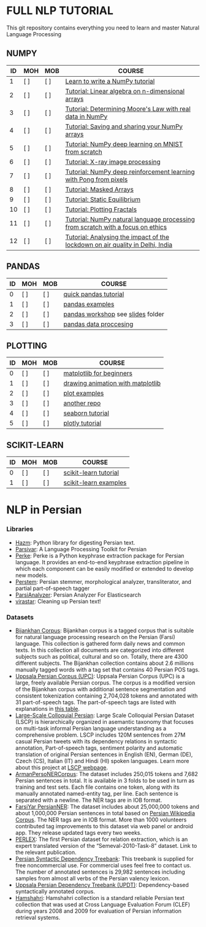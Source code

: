 # FULL NLP TUTORIAL

This git repository contains everything you need to learn and master Natural Language Processing


NUMPY
---------------------------------------
|ID | MOH | MOB | COURSE |
|--|--|--|--|
| 1 | [ ] |[ ] | [Learn to write a NumPy tutorial](https://github.com/numpy/numpy-tutorials/tree/main/content/tutorial-style-guide.md)|
| 2 | [ ] | [ ] | [Tutorial: Linear algebra on n-dimensional arrays](https://github.com/numpy/numpy-tutorials/tree/main/content/tutorial-svd.md)|
| 3 | [ ] | [ ] | [Tutorial: Determining Moore's Law with real data in NumPy](https://github.com/numpy/numpy-tutorials/tree/main/content/mooreslaw-tutorial.md)|
| 4 | [ ] | [ ] | [Tutorial: Saving and sharing your NumPy arrays](https://github.com/numpy/numpy-tutorials/tree/main/content/save-load-arrays.md)|
| 5 | [ ] | [ ] | [Tutorial: NumPy deep learning on MNIST from scratch](https://github.com/numpy/numpy-tutorials/tree/main/content/tutorial-deep-learning-on-mnist.md)|
| 6 | [ ] | [ ] | [Tutorial: X-ray image processing](https://github.com/numpy/numpy-tutorials/tree/main/content/tutorial-x-ray-image-processing.md)|
| 7 | [ ] | [ ] | [Tutorial: NumPy deep reinforcement learning with Pong from pixels](https://github.com/numpy/numpy-tutorials/tree/main/content/tutorial-deep-reinforcement-learning-with-pong-from-pixels.md)|
| 8 | [ ] | [ ] | [Tutorial: Masked Arrays](https://github.com/numpy/numpy-tutorials/tree/main/content/tutorial-ma.md)|
| 9 | [ ] | [ ] | [Tutorial: Static Equilibrium](https://github.com/numpy/numpy-tutorials/tree/main/content/tutorial-static_equilibrium.md)|
| 10 | [ ] | [ ] | [Tutorial: Plotting Fractals](https://github.com/numpy/numpy-tutorials/tree/main/content/tutorial-plotting-fractals.ipynb)
| 11 | [ ] | [ ] | [Tutorial: NumPy natural language processing from scratch with a focus on ethics](https://github.com/numpy/numpy-tutorials/tree/main/content/tutorial-nlp-from-scratch.md)|
| 12 | [ ] | [ ] | [Tutorial: Analysing the impact of the lockdown on air quality in Delhi, India](https://github.com/numpy/numpy-tutorials/tree/main/content/tutorial-air-quality-analysis.md)|

PANDAS
---
|ID | MOH | MOB | COURSE |
|--|--|--|--|
| 0 | [ ] | [ ] | [quick pandas tutorial](https://github.com/chiphuyen/just-pandas-things/blob/master/just-pandas-things.ipynb)|
| 1 | [ ] | [ ] | [pandas examples](https://github.com/codebasics/py/tree/master/pandas) 
| 2 | [ ] | [ ] | [pandas workshop](https://github.com/stefmolin/pandas-workshop/) see [slides](https://github.com/stefmolin/pandas-workshop/tree/main/slides) folder
| 3 | [ ] | [ ] | [pandas data proccesing](https://github.com/mebauer/data-analysis-using-python/blob/main/2-data-inspection-cleaning-wrangling.ipynb)


PLOTTING
---
|ID | MOH | MOB | COURSE |
|--|--|--|--|
| 0 | [ ] | [ ] | [matplotlib for beginners](https://github.com/rougier/matplotlib-tutorial)
| 1 | [ ] | [ ] | [drawing animation with matplotlib](https://www.geeksforgeeks.org/using-matplotlib-for-animations/)
| 2 | [ ] | [ ] | [plot examples](https://github.com/mebauer/data-analysis-using-python/blob/main/3-plotting-visualizations.ipynb)
| 3 | [ ] | [ ] | [another repo](https://github.com/stefmolin/pandas-workshop/blob/main/slides/3-data_visualization.ipynb)
| 4 | [ ] | [ ] | [seaborn tutorial](https://github.com/clair513/Seaborn-Tutorial) |
| 5 | [ ] | [ ] | [plotly tutorial](https://www.geeksforgeeks.org/python-plotly-tutorial/)

SCIKIT-LEARN
---
|ID | MOH | MOB | COURSE |
|--|--|--|--|
| 0 | [ ] |[ ]|[scikit-learn tutorial](https://github.com/justmarkham/scikit-learn-videos)|
| 1 | [ ] | [ ] | [scikit-learn examples](https://github.com/scikit-learn/scikit-learn/tree/main/examples)















# NLP in Persian

### Libraries
- [Hazm](https://github.com/sobhe/hazm): Python library for digesting Persian text.
- [Parsivar](https://github.com/ICTRC/Parsivar): A Language Processing Toolkit for Persian
- [Perke](https://github.com/AlirezaTheH/perke): Perke is a Python keyphrase extraction package for Persian language. It provides an end-to-end keyphrase extraction pipeline in which each component can be easily modified or extended to develop new models.
- [Perstem](https://github.com/jonsafari/perstem): Persian stemmer, morphological analyzer, transliterator, and partial part-of-speech tagger
- [ParsiAnalyzer](https://github.com/NarimanN2/ParsiAnalyzer): Persian Analyzer For Elasticsearch
- [virastar](https://github.com/aziz/virastar): Cleaning up Persian text!

### Datasets
- [Bijankhan Corpus](https://dbrg.ut.ac.ir/بیژن%E2%80%8Cخان/): Bijankhan corpus is a tagged corpus that is suitable for natural language processing research on the Persian (Farsi) language. This collection is gathered form daily news and common texts. In this collection all documents are categorized into different subjects such as political, cultural and so on. Totally, there are 4300 different subjects. The Bijankhan collection contains about 2.6 millions manually tagged words with a tag set that contains 40 Persian POS tags.
- [Uppsala Persian Corpus (UPC)](https://sites.google.com/site/mojganserajicom/home/upc): Uppsala Persian Corpus (UPC) is a large, freely available Persian corpus. The corpus is a modified version of the Bijankhan corpus with additional sentence segmentation and consistent tokenization containing 2,704,028 tokens and annotated with 31 part-of-speech tags. The part-of-speech tags are listed with explanations in [this table](https://sites.google.com/site/mojganserajicom/home/upc/Table_tag.pdf).
- [Large-Scale Colloquial Persian](http://hdl.handle.net/11234/1-3195): Large Scale Colloquial Persian Dataset (LSCP) is hierarchically organized in asemantic taxonomy that focuses on multi-task informal Persian language understanding as a comprehensive problem. LSCP includes 120M sentences from 27M casual Persian tweets with its dependency relations in syntactic annotation, Part-of-speech tags, sentiment polarity and automatic translation of original Persian sentences in English (EN), German (DE), Czech (CS), Italian (IT) and Hindi (HI) spoken languages. Learn more about this project at [LSCP webpage](https://iasbs.ac.ir/~ansari/lscp/).
- [ArmanPersoNERCorpus](https://github.com/HaniehP/PersianNER): The dataset includes 250,015 tokens and 7,682 Persian sentences in total. It is available in 3 folds to be used in turn as training and test sets. Each file contains one token, along with its manually annotated named-entity tag, per line. Each sentence is separated with a newline. The NER tags are in IOB format.
- [FarsiYar PersianNER](https://github.com/Text-Mining/Persian-NER): The dataset includes about 25,000,000 tokens and about 1,000,000 Persian sentences in total based on [Persian Wikipedia Corpus](https://github.com/Text-Mining/Persian-Wikipedia-Corpus). The NER tags are in IOB format. More than 1000 volunteers contributed tag improvements to this dataset via web panel or android app. They release updated tags every two weeks.
- [PERLEX](http://farsbase.net/PERLEX.html): The first Persian dataset for relation extraction, which is an expert translated version of the “Semeval-2010-Task-8” dataset. Link to the relevant publication.
- [Persian Syntactic Dependency Treebank](http://dadegan.ir/catalog/perdt): This treebank is supplied for free noncommercial use. For commercial uses feel free to contact us. The number of annotated sentences is 29,982 sentences including samples from almost all verbs of the Persian valency lexicon.
- [Uppsala Persian Dependency Treebank (UPDT)](http://stp.lingfil.uu.se/~mojgan/UPDT.html): Dependency-based syntactically annotated corpus.
- [Hamshahri](https://dbrg.ut.ac.ir/hamshahri/): Hamshahri collection is a standard reliable Persian text collection that was used at Cross Language Evaluation Forum (CLEF) during years 2008 and 2009 for evaluation of Persian information retrieval systems.

